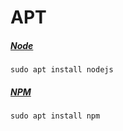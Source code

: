 # APT

##### [Node](https://nodejs.org/en/)

```shell
sudo apt install nodejs
```

##### [NPM](https://www.npmjs.com/)
```shell
sudo apt install npm
```

